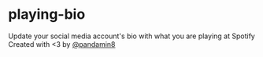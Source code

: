 # playing-bio
Update your social media account's bio with what you are playing at Spotify
</br>
Created with <3 by <a href="https://github.com/pandamin8">@pandamin8</a>
